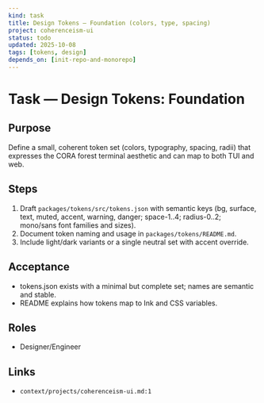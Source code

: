 ```yaml
---
kind: task
title: Design Tokens — Foundation (colors, type, spacing)
project: coherenceism-ui
status: todo
updated: 2025-10-08
tags: [tokens, design]
depends_on: [init-repo-and-monorepo]
---
```


# Task — Design Tokens: Foundation

## Purpose
Define a small, coherent token set (colors, typography, spacing, radii) that expresses the CORA forest terminal aesthetic and can map to both TUI and web.

## Steps
1) Draft `packages/tokens/src/tokens.json` with semantic keys (bg, surface, text, muted, accent, warning, danger; space-1..4; radius-0..2; mono/sans font families and sizes).
2) Document token naming and usage in `packages/tokens/README.md`.
3) Include light/dark variants or a single neutral set with accent override.

## Acceptance
- tokens.json exists with a minimal but complete set; names are semantic and stable.
- README explains how tokens map to Ink and CSS variables.

## Roles
- Designer/Engineer

## Links
- `context/projects/coherenceism-ui.md:1`

